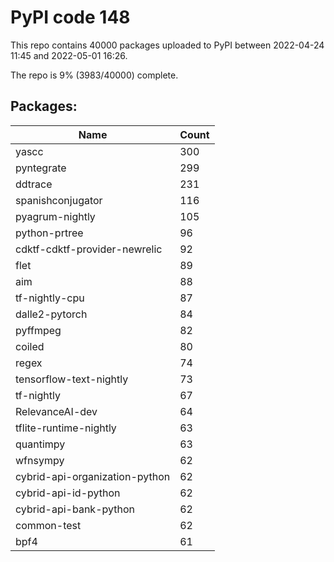 # PyPI code 148

This repo contains 40000 packages uploaded to PyPI between 
2022-04-24 11:45 and 2022-05-01 16:26.

The repo is 9% (3983/40000) complete.

## Packages:

| Name  | Count |
| ----- | ----- |
| yascc | 300 |
| pyntegrate | 299 |
| ddtrace | 231 |
| spanishconjugator | 116 |
| pyagrum-nightly | 105 |
| python-prtree | 96 |
| cdktf-cdktf-provider-newrelic | 92 |
| flet | 89 |
| aim | 88 |
| tf-nightly-cpu | 87 |
| dalle2-pytorch | 84 |
| pyffmpeg | 82 |
| coiled | 80 |
| regex | 74 |
| tensorflow-text-nightly | 73 |
| tf-nightly | 67 |
| RelevanceAI-dev | 64 |
| tflite-runtime-nightly | 63 |
| quantimpy | 63 |
| wfnsympy | 62 |
| cybrid-api-organization-python | 62 |
| cybrid-api-id-python | 62 |
| cybrid-api-bank-python | 62 |
| common-test | 62 |
| bpf4 | 61 |


